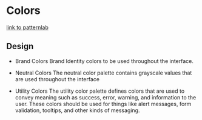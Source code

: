 # Colors
[link to patternlab](https://nypl-design-system.netlify.com/?p=viewall-atoms-colors)

## Design
- Brand Colors
Brand Identity colors to be used throughout the interface.

- Neutral Colors
The neutral color palette contains grayscale values that are used throughout the interface

- Utility Colors
The utility color palette defines colors that are used to convey meaning such as success, error, warning, and information to the user. These colors should be used for things like alert messages, form validation, tooltips, and other kinds of messaging.
